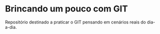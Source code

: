 # Brincando um pouco com GIT
Repositório destinado a praticar o GIT pensando em cenários reais do dia-a-dia.